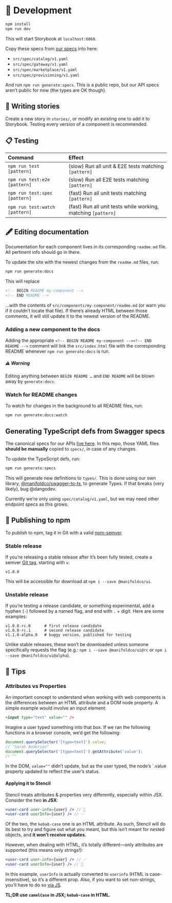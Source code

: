 # 🔨 Development

```bash
npm install
npm run dev
```

This will start Storybook at `localhost:6060`.

Copy these specs from [our specs][specs] into here:

- `src/spec/catalog/v1.yaml`
- `src/spec/gateway/v1.yaml`
- `src/spec/marketplace/v1.yaml`
- `src/spec/provisioning/v1.yaml`

And run `npm run generate:specs`. This is a public repo, but our API specs
aren’t public for now (the types are OK though).

## 📖 Writing stories

Create a new story in `stories/`, or modify an existing one to add it to
Storybook. Testing every version of a component is recommended.

## 📋 Testing

| Command                        | Effect                                                        |
| :----------------------------- | :------------------------------------------------------------ |
| `npm run test [pattern]`       | (slow) Run all unit & E2E tests matching `[pattern]`          |
| `npm run test:e2e [pattern]`   | (slow) Run all E2E tests matching `[pattern]`                 |
| `npm run test:spec [pattern]`  | (fast) Run all unit tests matching `[pattern]`                |
| `npm run test:watch [pattern]` | (fast) Run all unit tests while working, matching `[pattern]` |

## 🖋️ Editing documentation

Documentation for each component lives in its corresponding `readme.md` file.
All pertinent info should go in there.

To update the site with the newest changes from the `readme.md` files, run:

```bash
npm run generate:docs
```

This will replace

```html
<!-- BEGIN README my-component -->
<!-- END README -->
```

…with the contents of `src/components/my-component/readme.md` (or warn you if
it couldn’t locate that file). If there’s already HTML between those
comments, it will still update it to the newest version of the README.

### Adding a new component to the docs

Adding the appropriate `<!-- BEGIN README my-component --><!-- END README -->`
comment will link the `src/index.html` file with the corresponding README
whenever `npm run generate:docs` is run.

##### ⚠️ Warning

Editing anything between `BEGIN README …` and `END README` will be blown away
by `generate:docs`.

### Watch for README changes

To watch for changes in the background to all README files, run:

```bash
npm run generate:docs:watch
```

## Generating TypeScript defs from Swagger specs

The canonical specs for our APIs [live here][specs]. In this repo, those YAML
files **should be manually** copied to `specs/`, in case of any changes.

To update the TypeScript defs, run:

```bash
npm run generate:specs
```

This will generate new definitions to `types/`. This is done using our own
library, [@manifoldco/swagger-to-ts][swagger-to-ts], to generate Types. If
that breaks (very likely), bug @dangodev.

Currently we’re only using `spec/catalog/v1.yaml`, but we may need other
endpoint specs as this grows.

## 🚀 Publishing to npm

To publish to npm, tag it in Git with a valid [npm-semver][npm-semver].

### Stable release

If you’re releasing a stable release after it’s been fully tested, create a
semver [Git tag][git-tag], starting with `v`:

```
v1.0.0
```

This will be accessible for download at `npm i --save @manifoldco/ui`.

### Unstable release

If you’re testing a release candidate, or something experimental, add a
hyphen (`-`) followed by a named flag, and end with `.` + digit. Here are
some examples:

```
v1.0.0-rc.0      # first release candidate
v1.0.0-rc.1      # second release candidate
v1.1.0-alpha.0   # buggy version, published for testing
```

Unlike stable releases, these won’t be downloaded unless someone specifically
requests the flag (e.g.: `npm i --save @manifoldco/ui@rc` or `npm i --save @manifoldco/ui@alpha`).

[git-tag]: https://help.github.com/en/articles/working-with-tags
[npm-semver]: https://docs.npmjs.com/misc/semver
[specs]: https://github.com/manifoldco/marketplace/tree/master/specs
[swagger-to-ts]: https://www.npmjs.com/package/@manifoldco/swagger-to-ts

## 💁 Tips

### Attributes vs Properties

An important concept to understand when working with web components is the
differences between an HTML attribute and a DOM node property. A simple
example would involve an input element:

```html
<input type="text" value="" />
```

Imagine a user typed something into that box. If we ran the following
functions in a browser console, we’d get the following:

```js
document.querySelector('[type=text]').value;
// "Sarah Anderson"
document.querySelector('[type=text]').getAttribute('value');
// ""
```

In the DOM, `value=""` didn’t update, but as the user typed, the node’s
`.value property updated to reflect the user’s status.

#### Applying it to Stencil

Stencil treats attributes & properties very differently, especially within
JSX. Consider the two **in JSX**:

```jsx
<user-card user-info={user} /> // 🚫
<user-card userInfo={user} /> // ✅
```

Of the two, the `kebab-case` one is an HTML attribute. As such, Stencil will
do its best to try and figure out what you meant, but this isn’t meant for
nested objects, and **it won’t receive updates.**

However, when dealing with HTML, it’s totally different—only attributes are
supported (this means only strings!):

```jsx
<user-card user-info={user} /> // ✅
<user-card userInfo={user} /> // 🚫
```

In this example, `userInfo` is actually converted to `userinfo` (HTML is
case-insensitive), so it’s a different prop. Also, if you want to set
non-strings, you’ll have to do so [via
JS](https://stenciljs.com/docs/properties).

**TL;DR use `camelCase` in JSX; `kebab-case` in HTML.**

[specs]: https://github.com/manifoldco/marketplace/tree/master/specs
